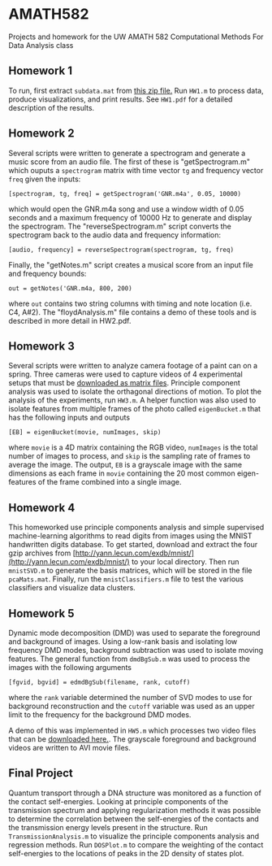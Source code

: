 # AMATH582
Projects and homework for the UW AMATH 582 Computational Methods For Data Analysis class 

## Homework 1
To run, first extract `subdata.mat` from [this zip file.](https://drive.google.com/file/d/1M5ii0R3MTedi6T8AZLI06rIqz1BgpAVg/view?usp=sharing)
Run `HW1.m` to process data, produce visualizations, and print results. See `HW1.pdf` for a detailed description of the results.

## Homework 2
Several scripts were written to generate a spectrogram and generate a music score from an audio file. The first of these is "getSpectrogram.m" which ouputs a `spectrogram` matrix with time vector `tg` and frequency vector `freq` given the inputs:

```
[spectrogram, tg, freq] = getSpectrogram('GNR.m4a', 0.05, 10000)
```

which would open the GNR.m4a song and use a window width of 0.05 seconds and a maximum frequency of 10000 Hz to generate and display the spectrogram. The "reverseSpectrogram.m" script converts the spectrogram back to the audio data and frequency information:

```
[audio, frequency] = reverseSpectrogram(spectrogram, tg, freq)
```

Finally, the "getNotes.m" script creates a musical score from an input file and frequency bounds:

```
out = getNotes('GNR.m4a, 800, 200)
```

where `out` contains two string columns with timing and note location (i.e. C4, A#2). The "floydAnalysis.m" file contains a demo of these tools and is described in more detail in HW2.pdf.
## Homework 3
Several scripts were written to analyze camera footage of a paint can on a spring. Three cameras were used to capture videos of 4 experimental setups that must be [downloaded as matrix files](https://drive.google.com/drive/folders/1SQ77P5t5RUWCSucmk4jPFbufFMX8VrJG?usp=sharing). Principle component analysis was used to isolate the orthagonal directions of motion. To plot the analysis of the experiments, run `HW3.m`. A helper function was also used to isolate features from multiple frames of the photo called `eigenBucket.m` that has the following inputs and outputs

```
[EB] = eigenBucket(movie, numImages, skip)
```

where `movie` is a 4D matrix containing the RGB video, `numImages` is the total number of images to process, and `skip` is the sampling rate of frames to average the image. The output, `EB` is a grayscale image with the same dimensions as each frame in `movie` containing the 20 most common eigen-features of the frame combined into a single image.

## Homework 4

This homeworked use principle components analysis and simple supervised machine-learning algorithms to read digits from images using the MNIST handwritten digits database. To get started, download and extract the four gzip archives from [http://yann.lecun.com/exdb/mnist/](http://yann.lecun.com/exdb/mnist/) to your local directory. Then run `mnistSVD.m` to generate the basis matrices, which will be stored in the file `pcaMats.mat`. Finally, run the `mnistClassifiers.m` file to test the various classifiers and visualize data clusters.

## Homework 5
Dynamic mode decomposition (DMD) was used to separate the foreground and background of images. Using a low-rank basis and isolating low frequency DMD modes, background subtraction was used to isolate moving features. The general function from `dmdBgSub.m` was used to process the images with the following arguments

```
[fgvid, bgvid] = edmdBgSub(filename, rank, cutoff)
```
where the `rank` variable determined the number of SVD modes to use for background reconstruction and the `cutoff` variable was used as an upper limit to the frequency for the background DMD modes.

A demo of this was implemented in `HW5.m` which processes two video files that can be [downloaded here.](https://drive.google.com/drive/folders/1SQ77P5t5RUWCSucmk4jPFbufFMX8VrJG?usp=sharing). The grayscale foreground and background videos are written to AVI movie files.

## Final Project
Quantum transport through a DNA structure was monitored as a function of the contact self-energies. Looking at principle components of the transmission spectrum and applying regularization methods it was possible to determine the correlation between the self-energies of the contacts and the transmission energy levels present in the structure. Run `TransmissionAnalysis.m` to visualize the principle components analysis and regression methods. Run `DOSPlot.m` to compare the weighting of the contact self-energies to the locations of peaks in the 2D density of states plot.
